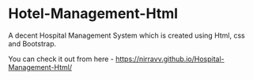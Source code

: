 # Hotel-Management-Html
A decent Hospital Management System which is created using Html, css and Bootstrap.

You can check it out from here - https://nirravv.github.io/Hospital-Management-Html/
